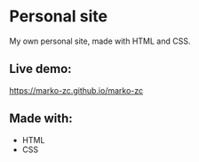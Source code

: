 # Personal site
My own personal site, made with HTML and CSS.

## Live demo:
https://marko-zc.github.io/marko-zc

## Made with:
- HTML
- CSS
